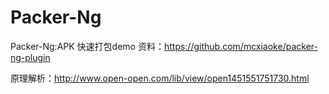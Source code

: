 # Packer-Ng
Packer-Ng:APK 快速打包demo
资料：https://github.com/mcxiaoke/packer-ng-plugin

原理解析：http://www.open-open.com/lib/view/open1451551751730.html

